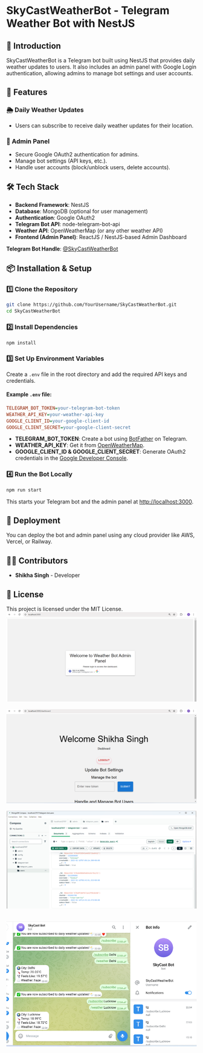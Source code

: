 # SkyCastWeatherBot - Telegram Weather Bot with NestJS

## 📌 Introduction
SkyCastWeatherBot is a Telegram bot built using NestJS that provides daily weather updates to users. It also includes an admin panel with Google Login authentication, allowing admins to manage bot settings and user accounts.

## 🚀 Features
### 🌦 Daily Weather Updates
- Users can subscribe to receive daily weather updates for their location.

### 🔐 Admin Panel
- Secure Google OAuth2 authentication for admins.
- Manage bot settings (API keys, etc.).
- Handle user accounts (block/unblock users, delete accounts).

## 🛠 Tech Stack
- **Backend Framework**: NestJS
- **Database**: MongoDB (optional for user management)
- **Authentication**: Google OAuth2
- **Telegram Bot API**: node-telegram-bot-api
- **Weather API**: OpenWeatherMap (or any other weather API)
- **Frontend (Admin Panel)**: ReactJS / NestJS-based Admin Dashboard


**Telegram Bot Handle**: [@SkyCastWeatherBot](https://t.me/SkyCastWeatherBot)

## 📦 Installation & Setup

### 1️⃣ Clone the Repository
```bash
git clone https://github.com/YourUsername/SkyCastWeatherBot.git
cd SkyCastWeatherBot
```

### 2️⃣ Install Dependencies
```bash
npm install
```

### 3️⃣ Set Up Environment Variables
Create a `.env` file in the root directory and add the required API keys and credentials.

#### Example `.env` file:
```ini
TELEGRAM_BOT_TOKEN=your-telegram-bot-token
WEATHER_API_KEY=your-weather-api-key
GOOGLE_CLIENT_ID=your-google-client-id
GOOGLE_CLIENT_SECRET=your-google-client-secret
```
- **TELEGRAM_BOT_TOKEN**: Create a bot using [BotFather](https://t.me/BotFather) on Telegram.
- **WEATHER_API_KEY**: Get it from [OpenWeatherMap](https://openweathermap.org/).
- **GOOGLE_CLIENT_ID & GOOGLE_CLIENT_SECRET**: Generate OAuth2 credentials in the [Google Developer Console](https://console.cloud.google.com/).

### 4️⃣ Run the Bot Locally
```bash
npm run start
```
This starts your Telegram bot and the admin panel at [http://localhost:3000](http://localhost:3000).

## 🚀 Deployment
You can deploy the bot and admin panel using any cloud provider like AWS, Vercel, or Railway.

## 👨‍💻 Contributors
- **Shikha Singh** - Developer

## 📜 License
This project is licensed under the MIT License.
<img src="images/b.png"><br><br>
<img src="images/bd.png" ><br><br>
<img src="images/bdb.png" ><br><br>

<img src="images/bt.png" ><br><br>

